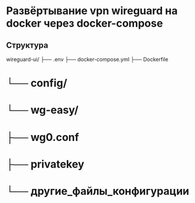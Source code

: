 # Развёртывание vpn wireguard на docker через docker-compose

## Структура
wireguard-ui/
├── .env
├── docker-compose.yml
├── Dockerfile
# └── config/
#    └── wg-easy/
#        ├── wg0.conf
#        ├── privatekey
#        └── другие_файлы_конфигурации
